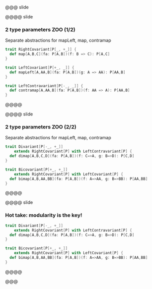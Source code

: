 @@@ slide

@@@@ slide
### 2 type parameters ZOO (1/2)

Separate abstractions for mapLeft, map, contramap

```scala
trait RightCovariant[P[_, +_]] {
  def map[A,B,C](fa: P[A,B])(f: B => C): P[A,C]
}

trait LeftCovariant[P[+_, _]] {
  def mapLeft[A,AA,B](fa: P[A,B])(g: A => AA): P[AA,B]
}

trait LeftContravariant[P[-_, _]] {
  def contramap[A,AA,B](fa: P[A,B])(f: AA => A): P[AA,B]
}
```
@@@@

@@@@ slide
### 2 type parameters ZOO (2/2)

Separate abstractions for mapLeft, map, contramap

```scala
trait Divariant[P[-_, +_]]
    extends RightCovariant[P] with LeftContravariant[P] {
  def dimap[A,B,C,D](fa: P[A,B])(f: C=>A, g: B=>D): P[C,D]
}

trait Bicovariant[P[+_, +_]]
    extends RightCovariant[P] with LeftCovariant[P] {
  def bimap[A,B,AA,BB](fa: P[A,B])(f: A=>AA, g: B=>BB): P[AA,BB]
}
```
@@@@

@@@@ slide
### Hot take: modularity is the key!

```scala
trait Divariant[P[-_, +_]]
    extends RightCovariant[P] with LeftContravariant[P] {
  def dimap[A,B,C,D](fa: P[A,B])(f: C=>A, g: B=>D): P[C,D]
}

trait Bicovariant[P[+_, +_]]
    extends RightCovariant[P] with LeftCovariant[P] {
  def bimap[A,B,AA,BB](fa: P[A,B])(f: A=>AA, g: B=>BB): P[AA,BB]
}
```
@@@@

@@@